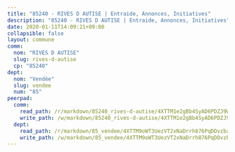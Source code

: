 ```yaml
---
title: "85240 - RIVES D AUTISE | Entraide, Annonces, Initiatives"
description: "85240 - RIVES D AUTISE | Entraide, Annonces, Initiatives"
date: 2020-01-11T14:09:21+09:00
collapsible: false
layout: commune
comm:
  nom: "RIVES D AUTISE"
  slug: rives-d-autise
  cp: "85240"
dept:
  nom: "Vendée"
  slug: vendee
  num: "85"
peerpad:
  comm:
    read_path: /r/markdown/85240_rives-d-autise/4XTTM1e2gBb4SyAD6PDZJ9WHqr3zTXfnoXg6Gz49wq7Z9Nd4J
    write_path: /w/markdown/85240_rives-d-autise/4XTTM1e2gBb4SyAD6PDZJ9WHqr3zTXfnoXg6Gz49wq7Z9Nd4J-K3TgTuG312FsRs52dXtCfGrW5V8dY6J2QKTK8VBkVsPt2ug8yaikz86DJKpRRtV8o2sFT9ijUR7Dk56drsuQ2V3EtD5xky3fgKSBFUE3jU3sGD7mUBiypKa6mx5ceUtJZwAxpJ4W
  dept:
    read_path: /r/markdown/85_vendee/4XTTM9oWT3UezVT2xNaDrrh876PqDDvzbaovSPP6P6ha63Ezk
    write_path: /w/markdown/85_vendee/4XTTM9oWT3UezVT2xNaDrrh876PqDDvzbaovSPP6P6ha63Ezk-K3TgTz4T2Ao5CxcmNgKRpi6DXEbSZWgvvZNdT7V4KiJycR1vvtGLxg5iYYYKajishdNzKNazAywn7vjwqtQs859ALiENaqFJQsULDwd4rYqVPy8n3JbNCeuPxinCnetCgcSuCcyv
---
```


